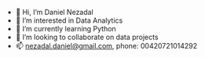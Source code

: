 - 👋 Hi, I’m Daniel Nezadal
- 👀 I’m interested in Data Analytics
- 🌱 I’m currently learning Python
- 💞️ I’m looking to collaborate on data projects
- 📫 nezadal.daniel@gmail.com, phone: 00420721014292

<!---
danzd/danzd is a ✨ special ✨ repository because its `README.md` (this file) appears on your GitHub profile.
You can click the Preview link to take a look at your changes.
--->
